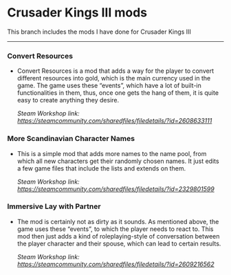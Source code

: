 # Crusader Kings III mods
This branch includes the mods I have done for Crusader Kings III

---

### Convert Resources
- Convert Resources is a mod that adds a way for the player to convert different resources into gold, which is the main currency used in the game. The game uses these “events”, which have a lot of built-in functionalities in them, thus, once one gets the hang of them, it is quite easy to create anything they desire.
	
  _Steam Workshop link: https://steamcommunity.com/sharedfiles/filedetails/?id=2608633111_

### More Scandinavian Character Names
- This is a simple mod that adds more names to the name pool, from which all new characters get their randomly chosen names. It just edits a few game files that include the lists and extends on them.
	
  _Steam Workshop link: https://steamcommunity.com/sharedfiles/filedetails/?id=2329801599_

### Immersive Lay with Partner
- The mod is certainly not as dirty as it sounds. As mentioned above, the game uses these “events”, to which the player needs to react to. This mod then just adds a kind of roleplaying-style of conversation between the player character and their spouse, which can lead to certain results.
	
  _Steam Workshop link: https://steamcommunity.com/sharedfiles/filedetails/?id=2609216562_

